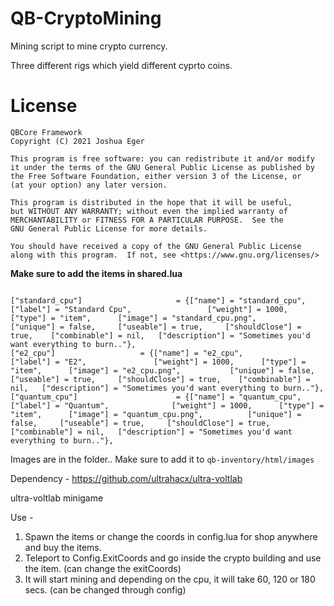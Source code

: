 # QB-CryptoMining

Mining script to mine crypto currency.

Three different rigs which yield different cyprto coins.

# License

    QBCore Framework
    Copyright (C) 2021 Joshua Eger

    This program is free software: you can redistribute it and/or modify
    it under the terms of the GNU General Public License as published by
    the Free Software Foundation, either version 3 of the License, or
    (at your option) any later version.

    This program is distributed in the hope that it will be useful,
    but WITHOUT ANY WARRANTY; without even the implied warranty of
    MERCHANTABILITY or FITNESS FOR A PARTICULAR PURPOSE.  See the
    GNU General Public License for more details.

    You should have received a copy of the GNU General Public License
    along with this program.  If not, see <https://www.gnu.org/licenses/>


**Make sure to add the items in shared.lua**

```
	
["standard_cpu"] 			 	 	 = {["name"] = "standard_cpu", 			  			["label"] = "Standard Cpu", 				["weight"] = 1000, 		["type"] = "item", 		["image"] = "standard_cpu.png", 			["unique"] = false, 	["useable"] = true, 	["shouldClose"] = true,    ["combinable"] = nil,   ["description"] = "Sometimes you'd want everything to burn.."},	
["e2_cpu"] 			 	 	 = {["name"] = "e2_cpu", 			  			["label"] = "E2", 				["weight"] = 1000, 		["type"] = "item", 		["image"] = "e2_cpu.png", 			["unique"] = false, 	["useable"] = true, 	["shouldClose"] = true,    ["combinable"] = nil,   ["description"] = "Sometimes you'd want everything to burn.."},	
["quantum_cpu"] 			 	 	 = {["name"] = "quantum_cpu", 			  			["label"] = "Quantum", 				["weight"] = 1000, 		["type"] = "item", 		["image"] = "quantum_cpu.png", 			["unique"] = false, 	["useable"] = true, 	["shouldClose"] = true,    ["combinable"] = nil,   ["description"] = "Sometimes you'd want everything to burn.."},

```

Images are in the folder.. Make sure to add it to ```qb-inventory/html/images```

Dependency - https://github.com/ultrahacx/ultra-voltlab

ultra-voltlab minigame


Use -
1. Spawn the items or change the coords in config.lua for shop anywhere and buy the items.
2. Teleport to Config.ExitCoords and go inside the crypto building and use the item. (can change the exitCoords)
3. It will start mining and depending on the cpu, it will take 60, 120 or 180 secs. (can be changed through config)
